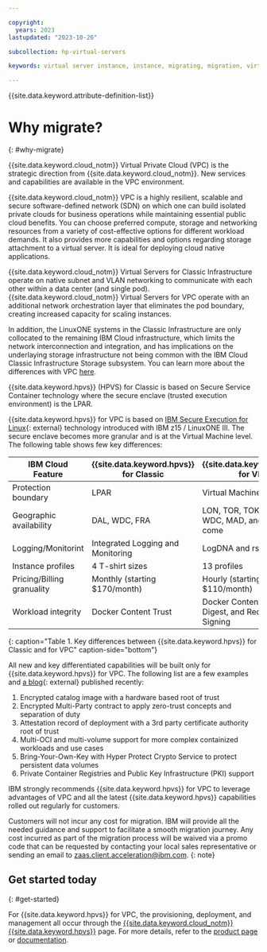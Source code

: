 ```yaml
---

copyright:
  years: 2023
lastupdated: "2023-10-26"

subcollection: hp-virtual-servers

keywords: virtual server instance, instance, migrating, migration, virtual server

---
```


{{site.data.keyword.attribute-definition-list}}


# Why migrate?
{: #why-migrate}

{{site.data.keyword.cloud_notm}} Virtual Private Cloud (VPC) is the strategic direction from {{site.data.keyword.cloud_notm}}. New services and capabilities are available in the VPC environment.

{{site.data.keyword.cloud_notm}} VPC is a highly resilient, scalable and secure software-defined network (SDN) on which one can build isolated private clouds for business operations while maintaining essential public cloud benefits. You can choose preferred compute, storage and networking resources from a variety of cost-effective options for different workload demands. It also provides more capabilities and options regarding storage attachment to a virtual server. It is ideal for deploying cloud native applications.

{{site.data.keyword.cloud_notm}} Virtual Servers for Classic Infrastructure operate on native subnet and VLAN networking to communicate with each other within a data center (and single pod). {{site.data.keyword.cloud_notm}} Virtual Servers for VPC operate with an additional network orchestration layer that eliminates the pod boundary, creating increased capacity for scaling instances. 

In addition, the LinuxONE systems in the Classic Infrastructure are only collocated to the remaining IBM Cloud infrastructure, which limits the network interconnection and integration, and has implications on the underlaying storage infrastructure not being common with the IBM Cloud Classic Infrastructure Storage subsystem. You can learn more about the differences with VPC [here](/docs/cloud-infrastructure?topic=cloud-infrastructure-compare-infrastructure).

{{site.data.keyword.hpvs}} (HPVS) for Classic is based on Secure Service Container technology where the secure enclave (trusted execution environment) is the LPAR.

{{site.data.keyword.hpvs}} for VPC is based on [IBM Secure Execution for Linux](https://www.ibm.com/docs/en/linux-on-systems?topic=virtualization-introducing-secure-execution-linux){: external} technology introduced with IBM z15 / LinuxONE III. The secure enclave becomes more granular and is at the Virtual Machine level. The following table shows few key differences: 


| IBM Cloud Feature | {{site.data.keyword.hpvs}} for Classic | {{site.data.keyword.hpvs}} for VPC |
|--------------|--------------|--------------|
| Protection boundary | LPAR |  Virtual Machine   | 
| Geographic availability | DAL, WDC, FRA | LON, TOR, TOK, SAO, WDC, MAD, and more to come | 
| Logging/Monitorint | Integrated Logging and Monitoring     |  LogDNA and rsyslog  | 
| Instance profiles | 4 T-shirt sizes   | 13 profiles     | 
| Pricing/Billing granuality | Monthly (starting $170/month)  | Hourly (starting $110/month)    | 
| Workload integrity  | Docker Content Trust   |  Docker Content Trust, Digest, and RedHat Simple Signing   |  
{: caption="Table 1. Key differences between {{site.data.keyword.hpvs}} for Classic and for VPC" caption-side="bottom"}


All new and key differentiated capabilities will be built only for {{site.data.keyword.hpvs}} for VPC.  The following list are a few examples and [a blog](https://www.ibm.com/blog/announcement/enhanced-security-and-scalability-enabled-for-hyper-protect-virtual-servers-hpvs-for-virtual-private-cloud-vpc/){: external} published recently: 

1.	Encrypted catalog image with a hardware based root of trust
2.	Encrypted Multi-Party contract to apply zero-trust concepts and separation of duty
3.	Attestation record of deployment with a 3rd party certificate authority root of trust
4.	Multi-OCI and multi-volume support for more complex containized workloads and use cases
5.	Bring-Your-Own-Key with Hyper Protect Crypto Service to protect persistent data volumes
6.	Private Container Registries and Public Key Infrastructure (PKI) support

IBM strongly recommends {{site.data.keyword.hpvs}} for VPC to leverage advantages of VPC and all the latest {{site.data.keyword.hpvs}} capabilities rolled out regularly for customers.

Customers will not incur any cost for migration. IBM will provide all the needed guidance and support to facilitate a smooth migration journey. Any cost incurred as part of the migration process will be waived via a promo code that can be requested by contacting your local sales representative or sending an email to [zaas.client.acceleration@ibm.com](mailto:zaas.client.acceleration@ibm.com).
{: note}


## Get started today
{: #get-started}

For {{site.data.keyword.hpvs}} for VPC, the provisioning, deployment, and management all occur through the [{{site.data.keyword.cloud_notm}} {{site.data.keyword.hpvs}}](https://cloud.ibm.com/vpc-ext/provision/vs?architecture=s390x&secureExecution=true) page. For more details, refer to the [product page](https://www.ibm.com/products/hyper-protect-virtual-servers) or [documentation](/docs/vpc?topic=vpc-about-se).